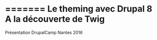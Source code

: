 =======
Le theming avec Drupal 8
A la découverte de Twig
======

Présentation DrupalCamp Nantes 2016
